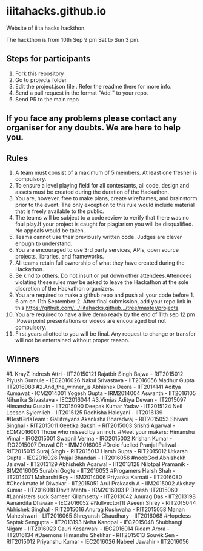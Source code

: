 # iiitahacks.github.io
Website of iiita hacks hackthon.

The hackthon is from 10th Sep 9 pm Sat to Sun 3 pm. 

Steps for participants
---------------------
1. Fork this repository
2. Go to projects folder
3. Edit the project.json file . Refer the readme there for more info. 
4. Send a pull request in the format "Add <projectname>" to your repo.
5. Send PR to the main repo 

If you face any problems please contact any organiser for any doubts. We are here to help you.
---------------------------------------------------------------------------------------------

Rules
-----
1. A team must consist of a maximum of 5 members. At least one fresher is compulsory.
2. To ensure a level playing field for all contestants, all code, design and assets must be created during the duration of the Hackathon.
3. You are, however, free to make plans, create wireframes, and brainstorm prior to the event. The only exception to this rule would include material that is freely available to the public.
4. The teams will be subject to a code review to verify that there was no foul play.If your project is caught for plagiarism you will be disqualified. No appeals would be taken.
5. Teams cannot use their previously written code. Judges are clever enough to understand.
6. You are encouraged to use 3rd party services, APIs, open source projects, libraries, and frameworks.
7. All teams retain full ownership of what they have created during the Hackathon.
8. Be kind to others. Do not insult or put down other attendees.Attendees violating these rules may be asked to leave the Hackathon at the sole discretion of the Hackathon organizers.
9. You are required to make a github repo and push all your code before 1. 6 am on 11th September 2. After final submission, add your repo link in this https://github.com/…/iiitahacks.github…/tree/master/projects
10. You are required to have a live demo ready by the end of 11th sep 12 pm .Powerpoint presentations or videos are encouraged but not compulsory.
11. First years allotted to you will be final. Any request to change or transfer will not be entertained without proper reason.

Winners
-----------
#1. KrayZ
Indresh Attri - IIT20150121
Rajatbir Singh Bajwa - RIT2015012
Piyush Gurnule - IEC2016026
Nakul Srivastava - IIT2016056
Madhur Gupta IIT2016083
#2.And_the_winner_is
Abhishek Deora - IIT2014141
Aditya Kumawat - ICM2014001
Yogesh Gupta - IRM2014004
Aswanth - IIT2016105
Niharika Srivastava - IEC2016044
#3.Vimjas
Aditya Dewan - IIT2015097
Himanshu Gusain - IIT2015090
Deepak Kumar Yadav - IIT2015124
Neil Leeson Syiemlieh - IIT2015125
Rochisha Haldyani - IIT2016139
#BestGirlsTeam : Gallifreyans 
Akanksha Bharadwaj - RIT2015053
Shivani Singhal - RIT2015011
Geetika Bakshi - RIT2015003
Srishti Agarwal - ECM2016001
Those who missed by an inch.
#Meet your makers: 
Himanshu Vimal - IRO2015001
Swapnil Verma - IRO2015002
Krishan Kumar - IRO2015007
Druval CR - IMM2016005
#Droid fuelled
Pranjal Paliwal - RIT2015015
Suraj Singh - RIT2015013 
Harsh Gupta - RIT2015012
Utkarsh Gupta - IEC2016026
Prajal Bhandari - IIT2016056
#noobGod
Abhishekh Jaiswal - IIT2013129 
Abhishekh Agarwal - IIT2013128
Nilotpal Pramanik - BIM2016005
Surabhi Gogte - IIT2016053
#Progamers
Harsh Shah - IIT2014071
Maharshi Roy - ISM2014006
Priyanka Karnati - IIT2016080
#Checkmate
M Diwakar - IIT2015051
Arul Prakaash A - IIM2015002
Akshay Kumar - IIT2016018 
Dhvit Mehta - ICM2016003
P DInesh IIT2015060
#Lannisters suck
Sameer Killamsetty - IIT2013042
Anurag Das - IIT2013198
Aanandita Dhawan - IEC2016052
#Nullvector[1]
Aseem Shrey - RIT2015044
Abhishek Singhal - RIT2015016
Anurag Kushwaha - RIT2015058
Manan Maheshwari - LIT2016065
Shreyansh Chaudhary - IIT2016068
#Hopeless
Saptak Sengupta - IIT2013193
Neha Kandpal - IEC2015048
Shubhangi Nigam - IIT2016023
Gauri Kesarwani - IEC2016014
Ridam Arora - IIT2016134
#Daemons
Himanshu Shekhar - RIT2015013 
Souvik Sen - RIT2015012
Priyanshu Kumar - IEC2016026
Nabeel Jawahir - IIT2016056
